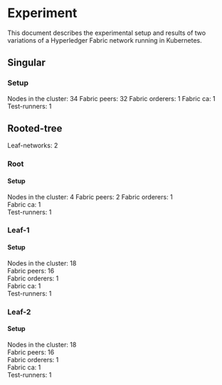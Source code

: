 # Experiment
This document describes the experimental setup and results of two variations of a Hyperledger Fabric network running in Kubernetes.

## Singular

### Setup
Nodes in the cluster:   34
Fabric peers:           32
Fabric orderers:        1
Fabric ca:              1
Test-runners:           1

## Rooted-tree
Leaf-networks:          2

### Root

#### Setup
Nodes in the cluster:   4
Fabric peers:           2
Fabric orderers:        1  
Fabric ca:              1  
Test-runners:           1  

### Leaf-1

#### Setup
Nodes in the cluster:   18  
Fabric peers:           16  
Fabric orderers:        1  
Fabric ca:              1  
Test-runners:           1  

### Leaf-2

#### Setup
Nodes in the cluster:   18  
Fabric peers:           16  
Fabric orderers:        1  
Fabric ca:              1  
Test-runners:           1  